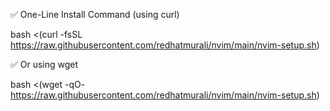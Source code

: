 ✅ One-Line Install Command (using curl)

bash <(curl -fsSL https://raw.githubusercontent.com/redhatmurali/nvim/main/nvim-setup.sh)

✅ Or using wget

bash <(wget -qO- https://raw.githubusercontent.com/redhatmurali/nvim/main/nvim-setup.sh)


